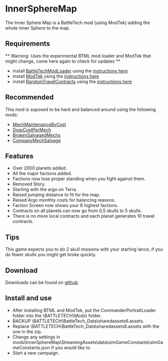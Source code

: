 # InnerSphereMap
The Inner Sphere Map is a BattleTech mod (using ModTek) adding the whole inner Sphere to the map.

## Requirements
** Warning: Uses the experimental BTML mod loader and ModTek that might change, come here again to check for updates **

* install [BattleTechModLoader](https://github.com/Mpstark/BattleTechModLoader/releases) using the [instructions here](https://github.com/Mpstark/BattleTechModLoader)
* install [ModTek](https://github.com/Mpstark/ModTek/releases) using the [instructions here](https://github.com/Mpstark/ModTek)
* install [RandomTravelContracts](https://github.com/Morphyum/RandomTravelContracts/releases) using the [instructions here](https://github.com/Morphyum/RandomTravelContracts)

## Recommended
This mod is suposed to be hard and balanced around using the following mods:

* [MechMaintenanceByCost](https://github.com/Morphyum/MechMaintenanceByCost)
* [DropCostPerMech](https://github.com/Morphyum/DropCostPerMech)
* [BrokenSalvagedMechs](https://github.com/Morphyum/BrokenSalvagedMechs)
* [CompanyMechSalvage](https://github.com/Morphyum/CompanyMechSalvage)

## Features
- Over 2000 planets added.
- All the major factions added.
- Factions now lose proper standing when you fight against them.
- Removed Story.
- Starting with the argo on Terra.
- Raised jumping distance to fit for the map.
- Raised Argo monthly costs for balancing reasons.
- Faction Screen now shows your 8 highest factions.
- Contracts on all planets can now go from 0,5 skulls to 5 skulls.
- There is no more local contracts and each planet generates 10 travel contracts.

## Tips
This game expects you to do 2 skull missions with your starting lance, if you do fewer skulls you might get broke quickly.

## Download
Downloads can be found on [github](https://github.com/Morphyum/InnerSphereMap/releases).
    
## Install and use
- After installing BTML and ModTek, put the CommanderPortraitLoader folder into the \BATTLETECH\Mods\ folder.
- BACKUP \BATTLETECH\BattleTech_Data\sharedassets6.assets.
- Replace \BATTLETECH\BattleTech_Data\sharedassets6.assets with the one in the zip.
- Change any settings in mods\InnerSphereMap\StreamingAssets\data\simGameConstants\simGameConstants.json if you would like to.
- Start a new campaign.

